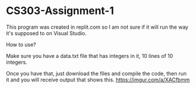 # CS303-Assignment-1

This program was created in replit.com so I am not sure if it will run the way it's supposed to on Visual Studio.

How to use?

Make sure you have a data.txt file that has integers in it, 10 lines of 10 integers.

Once you have that, just download the files and compile the code, then run it and you will receive output that shows this.
https://imgur.com/a/XACfbmm
